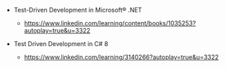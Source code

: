 - Test-Driven Development in Microsoft® .NET
    - https://www.linkedin.com/learning/content/books/1035253?autoplay=true&u=3322


- Test Driven Development in C# 8
    - https://www.linkedin.com/learning/3140266?autoplay=true&u=3322